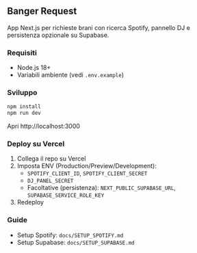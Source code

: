 ## Banger Request

App Next.js per richieste brani con ricerca Spotify, pannello DJ e persistenza opzionale su Supabase.

### Requisiti
- Node.js 18+
- Variabili ambiente (vedi `.env.example`)

### Sviluppo
```bash
npm install
npm run dev
```
Apri http://localhost:3000

### Deploy su Vercel
1. Collega il repo su Vercel
2. Imposta ENV (Production/Preview/Development):
	- `SPOTIFY_CLIENT_ID`, `SPOTIFY_CLIENT_SECRET`
	- `DJ_PANEL_SECRET`
	- Facoltative (persistenza): `NEXT_PUBLIC_SUPABASE_URL`, `SUPABASE_SERVICE_ROLE_KEY`
3. Redeploy

### Guide
- Setup Spotify: `docs/SETUP_SPOTIFY.md`
- Setup Supabase: `docs/SETUP_SUPABASE.md`

